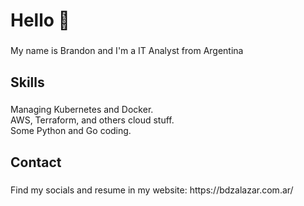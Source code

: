 <h1 align="left">Hello 👋</h1>

###

<p align="left">My name is Brandon and I'm a IT Analyst from Argentina</p>

###

<h2 align="left">Skills</h2>

###

<p align="left">Managing Kubernetes and Docker.<br>AWS, Terraform, and others cloud stuff.<br>Some Python and Go coding.</p>

###

<h2 align="left">Contact</h2>

###

<p align="left">Find my socials and resume in my website: https://bdzalazar.com.ar/</p>

###
